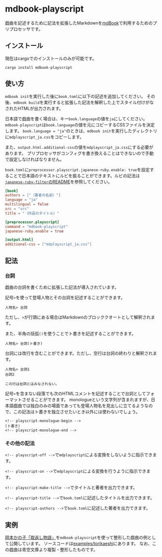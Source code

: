 # mdbook-playscript

戯曲を記述するために記法を拡張したMarkdownを[mdBook](https://github.com/rust-lang/mdBook)で利用するためのプリプロセッサです。

## インストール

現在はcargoでのインストールのみが可能です。

```
cargo install mdbook-playscript
```

## 使い方

`mdbook init`を実行した後に`book.toml`に以下の記述を追加してください。
その後、`mdbook build`を実行すると拡張した記法を解釈した上でスタイル付けがなされたHTMLが出力されます。

日本語で戯曲を書く場合は、キー`book.language`の値を`ja`にしてください。
`mdbook-playscript`は`book.language`の値を元にコピーするCSSファイルを決定します。
`book.language = "ja"`のときは、`mdbook init`を実行したディレクトリに`mdplayscript_ja.css`をコピーします。

また、`output.html.additional-css`の値を`mdplayscript_ja.css`にする必要があります。
プリプロセッサがコンフィグを書き換えることはできないので手動で設定しなければなりません。

`book.toml`に`preprocessor.playscript.japanese-ruby.enable: true`を設定することで日本語のテキストにルビを振ることができます。ルビの記法は[`japanese-ruby-filter`のREADME](https://crates.io/crates/japanese-ruby-filter)を参照してください。

```toml
[book]
authors = ["（著者の名前）"]
language = "ja"
multilingual = false
src = "src"
title = "（作品のタイトル）"

[preprocessor.playscript]
command = "mdbook-playscript"
japanese-ruby.enable = true

[output.html]
additional-css = ["mdplayscript_ja.css"]
```

## 記法

### 台詞

戯曲の台詞を書くために拡張した記法が導入されています。

記号`>`を使って登場人物とその台詞を記述することができます。

```
人物名> 台詞
```

ただし、`>`が行頭にある場合はMarkdownのブロッククオートとして解釈されます。

また、半角の括弧`()`を使うことでト書きを記述することができます。

```
人物名> 台詞(ト書き)
```

台詞には改行を含むことができます。ただし、空行は台詞の終わりと解釈されます。

```
人物名> 台詞1
台詞2

この行は台詞とはみなされない。
```

記号`>`を含まない段落でも次のHTMLコメントを記述することで台詞としてフォーマットさせることができます。
monologueという文字列が含まれますが、日本語戯曲では独白のみの場面であっても登場人物名を見出しに立てるようなので、この記法はト書きを独立させたいとき以外には使わないでしょう。

```
<!-- playscript-monologue-begin -->
(ト書き)
<!-- playscript-monologue-end -->
```

### その他の記法

`<!-- playscript-off -->`で`mdplayscript`による変換をしないように指示できます。

`<!-- playscript-on -->`で`mdplayscript`による変換を行うように指示できます。

`<!-- playscript-make-title -->`でタイトルと著者を出力できます。

`<!-- playscript-title -->`で`book.toml`に記述したタイトルを出力できます。

`<!-- playscript-authors -->`で`book.toml`に記述した著者を出力できます。

## 実例

[岡本かの子「取返し物語」](https://shotarotsuji.github.io/mdbook-playscript/torikaeshi/)を`mdbook-playscript`を使って整形した戯曲の例として公開しています。
ソースコードは[examples/torikaeshi](./examples/torikaeshi)にあります。
なお、この戯曲は青空文庫より複製・整形したものです。
